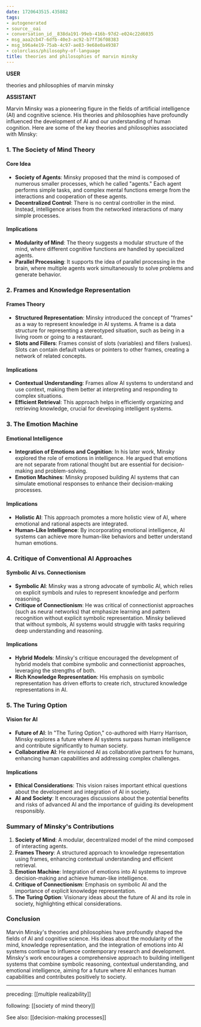 ```yaml
---
date: 1720643515.435882
tags:
- autogenerated
- source__oai
- conversation_id__838da191-99eb-416b-97d2-e024c22d6035
- msg_aaa2cb47-6dfb-40e3-ac92-b7ff36f08383
- msg_b96a4e19-75ab-4c97-ae83-9e68e0a49387
- colorclass/philosophy-of-language
title: theories and philosophies of marvin minsky
---
```


**USER**

theories and philosophies of marvin minsky


**ASSISTANT**

Marvin Minsky was a pioneering figure in the fields of artificial intelligence (AI) and cognitive science. His theories and philosophies have profoundly influenced the development of AI and our understanding of human cognition. Here are some of the key theories and philosophies associated with Minsky:

### 1. The Society of Mind Theory

#### Core Idea
- **Society of Agents**: Minsky proposed that the mind is composed of numerous smaller processes, which he called "agents." Each agent performs simple tasks, and complex mental functions emerge from the interactions and cooperation of these agents.
- **Decentralized Control**: There is no central controller in the mind. Instead, intelligence arises from the networked interactions of many simple processes.

#### Implications
- **Modularity of Mind**: The theory suggests a modular structure of the mind, where different cognitive functions are handled by specialized agents.
- **Parallel Processing**: It supports the idea of parallel processing in the brain, where multiple agents work simultaneously to solve problems and generate behavior.

### 2. Frames and Knowledge Representation

#### Frames Theory
- **Structured Representation**: Minsky introduced the concept of "frames" as a way to represent knowledge in AI systems. A frame is a data structure for representing a stereotyped situation, such as being in a living room or going to a restaurant.
- **Slots and Fillers**: Frames consist of slots (variables) and fillers (values). Slots can contain default values or pointers to other frames, creating a network of related concepts.

#### Implications
- **Contextual Understanding**: Frames allow AI systems to understand and use context, making them better at interpreting and responding to complex situations.
- **Efficient Retrieval**: This approach helps in efficiently organizing and retrieving knowledge, crucial for developing intelligent systems.

### 3. The Emotion Machine

#### Emotional Intelligence
- **Integration of Emotions and Cognition**: In his later work, Minsky explored the role of emotions in intelligence. He argued that emotions are not separate from rational thought but are essential for decision-making and problem-solving.
- **Emotion Machines**: Minsky proposed building AI systems that can simulate emotional responses to enhance their decision-making processes.

#### Implications
- **Holistic AI**: This approach promotes a more holistic view of AI, where emotional and rational aspects are integrated.
- **Human-Like Intelligence**: By incorporating emotional intelligence, AI systems can achieve more human-like behaviors and better understand human emotions.

### 4. Critique of Conventional AI Approaches

#### Symbolic AI vs. Connectionism
- **Symbolic AI**: Minsky was a strong advocate of symbolic AI, which relies on explicit symbols and rules to represent knowledge and perform reasoning.
- **Critique of Connectionism**: He was critical of connectionist approaches (such as neural networks) that emphasize learning and pattern recognition without explicit symbolic representation. Minsky believed that without symbols, AI systems would struggle with tasks requiring deep understanding and reasoning.

#### Implications
- **Hybrid Models**: Minsky's critique encouraged the development of hybrid models that combine symbolic and connectionist approaches, leveraging the strengths of both.
- **Rich Knowledge Representation**: His emphasis on symbolic representation has driven efforts to create rich, structured knowledge representations in AI.

### 5. The Turing Option

#### Vision for AI
- **Future of AI**: In "The Turing Option," co-authored with Harry Harrison, Minsky explores a future where AI systems surpass human intelligence and contribute significantly to human society.
- **Collaborative AI**: He envisioned AI as collaborative partners for humans, enhancing human capabilities and addressing complex challenges.

#### Implications
- **Ethical Considerations**: This vision raises important ethical questions about the development and integration of AI in society.
- **AI and Society**: It encourages discussions about the potential benefits and risks of advanced AI and the importance of guiding its development responsibly.

### Summary of Minsky's Contributions

1. **Society of Mind**: A modular, decentralized model of the mind composed of interacting agents.
2. **Frames Theory**: A structured approach to knowledge representation using frames, enhancing contextual understanding and efficient retrieval.
3. **Emotion Machine**: Integration of emotions into AI systems to improve decision-making and achieve human-like intelligence.
4. **Critique of Connectionism**: Emphasis on symbolic AI and the importance of explicit knowledge representation.
5. **The Turing Option**: Visionary ideas about the future of AI and its role in society, highlighting ethical considerations.

### Conclusion

Marvin Minsky's theories and philosophies have profoundly shaped the fields of AI and cognitive science. His ideas about the modularity of the mind, knowledge representation, and the integration of emotions into AI systems continue to influence contemporary research and development. Minsky's work encourages a comprehensive approach to building intelligent systems that combine symbolic reasoning, contextual understanding, and emotional intelligence, aiming for a future where AI enhances human capabilities and contributes positively to society.


---

preceding: [[multiple realizability]]  


following: [[society of mind theory]]

See also: [[decision-making processes]]